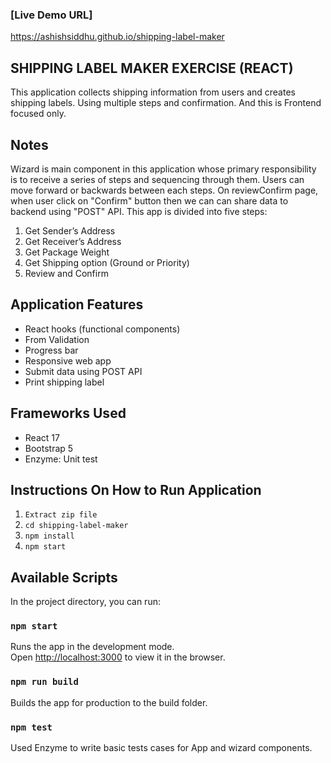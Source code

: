 ### [Live Demo URL]
https://ashishsiddhu.github.io/shipping-label-maker

## SHIPPING LABEL MAKER EXERCISE (REACT)

This application collects shipping information from users and creates shipping labels. Using multiple steps and confirmation. And this is Frontend focused only. 

## Notes
Wizard is main component in this application whose primary responsibility is to receive a series of steps and sequencing through them. Users can move forward or backwards between each steps. On reviewConfirm page, when user click on "Confirm" button then we can can share data to backend using "POST" API.
This app is divided into five steps:

1. Get Sender’s Address
2. Get Receiver’s Address
3. Get Package Weight
4. Get Shipping option (Ground or Priority)
5. Review and Confirm

## Application Features

- React hooks (functional components)
- From Validation
- Progress bar
- Responsive web app
- Submit data using POST API
- Print shipping label


## Frameworks Used

- React 17
- Bootstrap 5
- Enzyme: Unit test

## Instructions On How to Run Application

1. ``Extract zip file``
2. ``cd shipping-label-maker``
3. ``npm install``
4. ``npm start``

## Available Scripts

In the project directory, you can run:

### `npm start`

Runs the app in the development mode.<br>
Open [http://localhost:3000](http://localhost:3000) to view it in the browser.


### `npm run build`

Builds the app for production to the build folder.

### `npm test`

Used Enzyme to write basic tests cases for App and wizard components.

